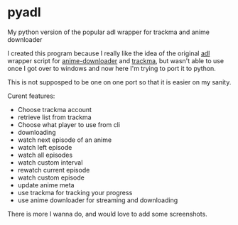 # pyadl
My python version of the popular adl wrapper for trackma and anime downloader

I created this program because I really like the idea of the original [adl](https://github.com/RaitaroH/adl) wrapper script for [anime-downloader](https://github.com/anime-dl/anime-downloader) and [trackma](https://github.com/z411/trackma), but wasn't able to use once I got over to windows and now here I'm trying to port it to python.

This is not supposped to be one on one port so that it is easier on my sanity.

Curent features:
- Choose trackma account
- retrieve list from trackma
- Choose what player to use from cli
- downloading
- watch next episode of an anime
- watch left episode
- watch all episodes
- watch custom interval
- rewatch current episode
- watch custom episode
- update anime meta
- use trackma for tracking your progress
- use anime downloader for streaming and downloading

There is more I wanna do, and would love to add some screenshots.